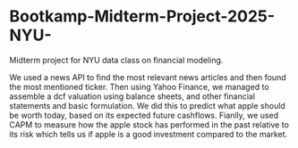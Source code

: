 # Bootkamp-Midterm-Project-2025-NYU-
Midterm project for NYU data class on financial modeling.

 We used a news API to find the most relevant news articles and then found the most mentioned ticker. Then using  Yahoo Finance, we managed to assemble a dcf valuation using balance sheets, and other financial statements and basic formulation. We did this to predict what apple should be worth today, based on its expected future cashflows. Fianlly, we used CAPM to measure how the apple stock has performed in the past relative to its risk which tells us if apple is a good investment compared to the market.
